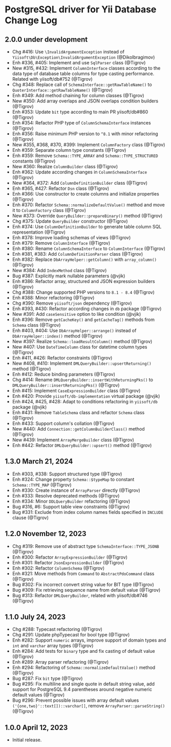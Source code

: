 # PostgreSQL driver for Yii Database Change Log

## 2.0.0 under development

- Chg #416: Use `\InvalidArgumentException` instead of `Yiisoft\Db\Exception\InvalidArgumentException` (@DikoIbragimov)
- Enh #336, #405: Implement and use `SqlParser` class (@Tigrov)
- New #315, #432: Implement `ColumnInterface` classes according to the data type of database table columns
  for type casting performance. Related with yiisoft/db#752 (@Tigrov)
- Chg #348: Replace call of `SchemaInterface::getRawTableName()` to `QuoterInterface::getRawTableName()` (@Tigrov)
- Enh #349: Add method chaining for column classes (@Tigrov)
- New #350: Add array overlaps and JSON overlaps condition builders (@Tigrov)
- Enh #353: Update `bit` type according to main PR yiisoft/db#860 (@Tigrov) 
- Enh #354: Refactor PHP type of `ColumnSchemaInterface` instances (@Tigrov)
- Enh #356: Raise minimum PHP version to `^8.1` with minor refactoring (@Tigrov)
- New #355, #368, #370, #399: Implement `ColumnFactory` class (@Tigrov)
- Enh #359: Separate column type constants (@Tigrov)
- Enh #359: Remove `Schema::TYPE_ARRAY` and `Schema::TYPE_STRUCTURED` constants (@Tigrov)
- New #360: Realize `ColumnBuilder` class (@Tigrov)
- Enh #362: Update according changes in `ColumnSchemaInterface` (@Tigrov)
- New #364, #372: Add `ColumnDefinitionBuilder` class (@Tigrov)
- Enh #365, #427: Refactor `Dsn` class (@Tigrov)
- Enh #366: Use constructor to create columns and initialize properties (@Tigrov)
- Enh #370: Refactor `Schema::normalizeDefaultValue()` method and move it to `ColumnFactory` class (@Tigrov)
- New #373: Override `QueryBuilder::prepareBinary()` method (@Tigrov)
- Chg #375: Update `QueryBuilder` constructor (@Tigrov)
- Enh #374: Use `ColumnDefinitionBuilder` to generate table column SQL representation (@Tigrov)
- Enh #378: Improve loading schemas of views (@Tigrov)
- Enh #379: Remove `ColumnInterface` (@Tigrov)
- Enh #380: Rename `ColumnSchemaInterface` to `ColumnInterface` (@Tigrov)
- Enh #381, #383: Add `ColumnDefinitionParser` class (@Tigrov)
- Enh #382: Replace `DbArrayHelper::getColumn()` with `array_column()` (@Tigrov)
- New #384: Add `IndexMethod` class (@Tigrov)
- Bug #387: Explicitly mark nullable parameters (@vjik)
- Enh #386: Refactor array, structured and JSON expression builders (@Tigrov)
- Chg #388: Change supported PHP versions to `8.1 - 8.4` (@Tigrov)
- Enh #388: Minor refactoring (@Tigrov)
- Chg #390: Remove `yiisoft/json` dependency (@Tigrov)
- Enh #393, #430: Refactor according changes in `db` package (@Tigrov)
- New #391: Add `caseSensitive` option to like condition (@vjik)
- Enh #396: Remove `getCacheKey()` and `getCacheTag()` methods from `Schema` class (@Tigrov)
- Enh #403, #404: Use `DbArrayHelper::arrange()` instead of `DbArrayHelper::index()` method (@Tigrov)
- New #397: Realize `Schema::loadResultColumn()` method (@Tigrov)
- New #407: Use `DateTimeColumn` class for datetime column types (@Tigrov)
- Enh #411, #426: Refactor constraints (@Tigrov)
- New #408, #410: Implement `DMLQueryBuilder::upsertReturning()` method (@Tigrov)
- Enh #412: Reduce binding parameters (@Tigrov)
- Chg #414: Rename `DMLQueryBuilder::insertWithReturningPks()` to `DMLQueryBuilder::insertReturningPks()` (@Tigrov)
- Enh #415: Implement `CaseExpressionBuilder` class (@Tigrov)
- Enh #420: Provide `yiisoft/db-implementation` virtual package (@vjik)
- Enh #424, #425, #428: Adapt to conditions refactoring in `yiisoft/db` package (@vjik)
- Enh #431: Remove `TableSchema` class and refactor `Schema` class (@Tigrov)
- Enh #433: Support column's collation (@Tigrov)
- New #440: Add `Connection::getColumnBuilderClass()` method (@Tigrov)
- New #439: Implement `ArrayMergeBuilder` class (@Tigrov)
- Enh #442: Refactor `DMLQueryBuilder::upsert()` method (@Tigrov)

## 1.3.0 March 21, 2024

- Enh #303, #338: Support structured type (@Tigrov)
- Enh #324: Change property `Schema::$typeMap` to constant `Schema::TYPE_MAP` (@Tigrov)
- Enh #330: Create instance of `ArrayParser` directly (@Tigrov)
- Enh #333: Resolve deprecated methods (@Tigrov)
- Enh #334: Minor `DDLQueryBuilder` refactoring (@Tigrov)
- Bug #316, #6: Support table view constraints (@Tigrov)
- Bug #331: Exclude from index column names fields specified in `INCLUDE` clause (@Tigrov)

## 1.2.0 November 12, 2023

- Chg #319: Remove use of abstract type `SchemaInterface::TYPE_JSONB` (@Tigrov)
- Enh #300: Refactor `ArrayExpressionBuilder` (@Tigrov)
- Enh #301: Refactor `JsonExpressionBuilder` (@Tigrov)
- Enh #302: Refactor `ColumnSchema` (@Tigrov)
- Enh #321: Move methods from `Command` to `AbstractPdoCommand` class (@Tigrov)
- Bug #302: Fix incorrect convert string value for BIT type (@Tigrov)
- Bug #309: Fix retrieving sequence name from default value (@Tigrov)
- Bug #313: Refactor `DMLQueryBuilder`, related with yiisoft/db#746 (@Tigrov)

## 1.1.0 July 24, 2023

- Chg #288: Typecast refactoring (@Tigrov)
- Chg #291: Update phpTypecast for bool type (@Tigrov)
- Enh #282: Support `numeric` arrays, improve support of domain types and `int` and `varchar` array types (@Tigrov)
- Enh #284: Add tests for `binary` type and fix casting of default value (@Tigrov)
- Enh #289: Array parser refactoring (@Tigrov)
- Enh #294: Refactoring of `Schema::normalizeDefaultValue()` method (@Tigrov)
- Bug #287: Fix `bit` type (@Tigrov)
- Bug #295: Fix multiline and single quote in default string value, add support for PostgreSQL 9.4 parentheses around negative numeric default values (@Tigrov)
- Bug #296: Prevent possible issues with array default values `('{one,two}'::text[])::varchar[]`, remove `ArrayParser::parseString()` (@Tigrov)

## 1.0.0 April 12, 2023

- Initial release.
